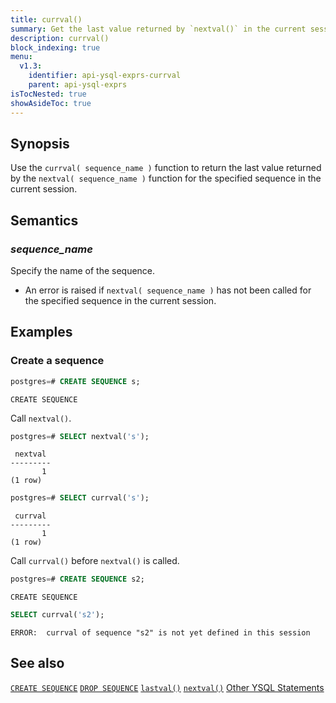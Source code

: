 ```yaml
---
title: currval()
summary: Get the last value returned by `nextval()` in the current session
description: currval()
block_indexing: true
menu:
  v1.3:
    identifier: api-ysql-exprs-currval
    parent: api-ysql-exprs
isTocNested: true
showAsideToc: true
---
```


## Synopsis

Use the `currval( sequence_name )` function to return the last value returned by the `nextval( sequence_name )` function for the specified sequence in the current session.

## Semantics

### _sequence_name_

Specify the name of the sequence.

- An error is raised if `nextval( sequence_name )` has not been called for the specified sequence in the current session.

## Examples

### Create a sequence

```sql
postgres=# CREATE SEQUENCE s;
```

```
CREATE SEQUENCE
```

Call `nextval()`.

```sql
postgres=# SELECT nextval('s');
```

```
 nextval
---------
       1
(1 row)
```

```sql
postgres=# SELECT currval('s');
```

```
 currval
---------
       1
(1 row)
```

Call `currval()` before `nextval()` is called.

```sql
postgres=# CREATE SEQUENCE s2;
```

```
CREATE SEQUENCE
```

```sql
SELECT currval('s2');
```

```
ERROR:  currval of sequence "s2" is not yet defined in this session
```

## See also

[`CREATE SEQUENCE`](../create_sequence)
[`DROP SEQUENCE`](../drop_sequence)
[`lastval()`](../lastval_sequence)
[`nextval()`](../nextval_sequence)
[Other YSQL Statements](..)
